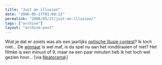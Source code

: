 ```yaml
---
title: "Just an illusion"
date: "2006-05-27T01:09:12"
permalink: "2006/05/27/just-an-illusion/"
tags: ["archive"]
layout: "archive-post"
---
```

Wist je dat er zoiets was als een jaarlijks [optische illusie contest](http://illusioncontest.neuralcorrelate.com/index.php?module=pagemaster&PAGE_user_op=view_page&PAGE_id=83&MMN_position=30:30 "http://illusioncontest.neuralcorrelate.com/index.php?module=pagemaster&PAGE_user_op=view_page&PAGE_id=83&MMN_position=30:30")? Ik toch niet… De [winnaar](http://illusioncontest.neuralcorrelate.com/index.php?module=pagemaster&&410edde8751623789399376cf4d32703=12e6e90c9acb3ffa7d413a58389c5b7c#x0026;PAGE_user_op=view_page&PAGE_id=84 "http://illusioncontest.neuralcorrelate.com/index.php?module=pagemaster&&410edde8751623789399376cf4d32703=12e6e90c9acb3ffa7d413a58389c5b7c#x0026;PAGE_user_op=view_page&PAGE_id=84") is wel maf, is da spel nu aan het ronddraaien of niet? Het filmke is een minuut of 9, maar na een paar minuten heb ik het toch wel gezien hoor… \[via [Neatorama](http://www.neatorama.com/2006/05/26/max-drstelers-the-freezing-rotation-illusion/ "http://www.neatorama.com/2006/05/26/max-drstelers-the-freezing-rotation-illusion/")\]
